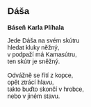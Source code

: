 <html>
<head>
<style type="text/css">
body    {text-indent: 0px; margin-left: 100px; font-family: Helvetica;}
</style>
</head>
<body>
<h2>Dáša</h2>
<b>Báseň Karla Plíhala</b>
<p>Jede Dáša na svém skútru<br>
hledat kluky něžný,<br>
v podpaží má Kamasútru,<br>
ten skútr je sněžný.<br><br>
Odvážně se řítí z kopce,<br>
opět ztrácí hlavu,<br>
takto buďto skončí v hrobce,<br>
nebo v jiném stavu.<br></p>
</div>
</body>
</html>
